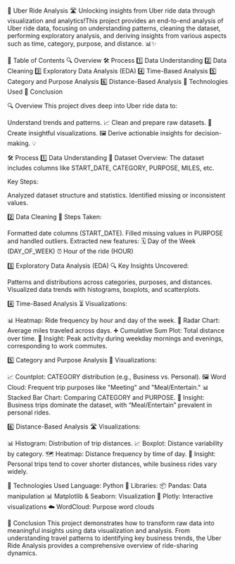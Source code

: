 🚗 Uber Ride Analysis 🛣️
Unlocking insights from Uber ride data through visualization and analytics!This project provides an end-to-end analysis of Uber ride data, focusing on understanding patterns, cleaning the dataset, performing exploratory analysis, and deriving insights from various aspects such as time, category, purpose, and distance. 📊✨

📖 Table of Contents
🔍 Overview
🛠️ Process
1️⃣ Data Understanding
2️⃣ Data Cleaning
3️⃣ Exploratory Data Analysis (EDA)
4️⃣ Time-Based Analysis
5️⃣ Category and Purpose Analysis
6️⃣ Distance-Based Analysis
🧰 Technologies Used
🚀 Conclusion

🔍 Overview
This project dives deep into Uber ride data to:

Understand trends and patterns. 📈
Clean and prepare raw datasets. 🧹
Create insightful visualizations. 🖼️
Derive actionable insights for decision-making. 💡

🛠️ Process
1️⃣ Data Understanding
📜 Dataset Overview:
The dataset includes columns like START_DATE, CATEGORY, PURPOSE, MILES, etc.

Key Steps:

Analyzed dataset structure and statistics.
Identified missing or inconsistent values.

2️⃣ Data Cleaning
🧹 Steps Taken:

Formatted date columns (START_DATE).
Filled missing values in PURPOSE and handled outliers.
Extracted new features:
🗓️ Day of the Week (DAY_OF_WEEK)
⏰ Hour of the ride (HOUR)

3️⃣ Exploratory Data Analysis (EDA)
🔍 Key Insights Uncovered:

Patterns and distributions across categories, purposes, and distances.
Visualized data trends with histograms, boxplots, and scatterplots.

4️⃣ Time-Based Analysis
⏳ Visualizations:

📊 Heatmap: Ride frequency by hour and day of the week.
🌟 Radar Chart: Average miles traveled across days.
➕ Cumulative Sum Plot: Total distance over time.
📝 Insight: Peak activity during weekday mornings and evenings, corresponding to work commutes.

5️⃣ Category and Purpose Analysis
📂 Visualizations:

📈 Countplot: CATEGORY distribution (e.g., Business vs. Personal).
🖼️ Word Cloud: Frequent trip purposes like "Meeting" and "Meal/Entertain."
📊 Stacked Bar Chart: Comparing CATEGORY and PURPOSE.
📝 Insight: Business trips dominate the dataset, with “Meal/Entertain” prevalent in personal rides.

6️⃣ Distance-Based Analysis
🛣️ Visualizations:

📊 Histogram: Distribution of trip distances.
📈 Boxplot: Distance variability by category.
🗺️ Heatmap: Distance frequency by time of day.
📝 Insight: Personal trips tend to cover shorter distances, while business rides vary widely.

🧰 Technologies Used
Language: Python 🐍
Libraries:
📦 Pandas: Data manipulation
📊 Matplotlib & Seaborn: Visualization
🌟 Plotly: Interactive visualizations
☁️ WordCloud: Purpose word clouds

🚀 Conclusion
This project demonstrates how to transform raw data into meaningful insights using data visualization and analysis. From understanding travel patterns to identifying key business trends, the Uber Ride Analysis provides a comprehensive overview of ride-sharing dynamics.
